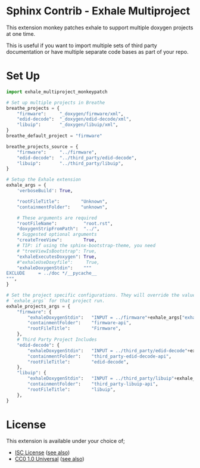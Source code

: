 # Sphinx Contrib - Exhale Multiproject

This extension monkey patches exhale to support multiple doxygen projects at
one time.

This is useful if you want to import multiple sets of third party documentation
or have multiple separate code bases as part of your repo.

# Set Up

```python
import exhale_multiproject_monkeypatch

# Set up multiple projects in Breathe
breathe_projects = {
    "firmware":     "_doxygen/firmware/xml",
    "edid-decode":  "_doxygen/edid-decode/xml",
    "libuip":       "_doxygen/libuip/xml",
}
breathe_default_project = "firmware"

breathe_projects_source = {
    "firmware":     "../firmware",
    "edid-decode":  "../third_party/edid-decode",
    "libuip":       "../third_party/libuip",
}

# Setup the Exhale extension
exhale_args = {
    'verboseBuild': True,

    "rootFileTitle":        "Unknown",
    "containmentFolder":    "unknown",

    # These arguments are required
    "rootFileName":          "root.rst",
    "doxygenStripFromPath":  "../",
    # Suggested optional arguments
    "createTreeView":        True,
    # TIP: if using the sphinx-bootstrap-theme, you need
    # "treeViewIsBootstrap": True,
    "exhaleExecutesDoxygen": True,
    #"exhaleUseDoxyfile":     True,
    "exhaleDoxygenStdin":    """
EXCLUDE     = ../doc */__pycache__
""",
}

# Set the project specific configurations. They will override the values in
# `exhale_args` for that project run.
exhale_projects_args = {
    "firmware": {
        "exhaleDoxygenStdin":   "INPUT = ../firmware"+exhale_args["exhaleDoxygenStdin"],
        "containmentFolder":    "firmware-api",
        "rootFileTitle":        "Firmware",
    },
    # Third Party Project Includes
    "edid-decode": {
        "exhaleDoxygenStdin":   "INPUT = ../third_party/edid-decode"+exhale_args["exhaleDoxygenStdin"],
        "containmentFolder":    "third_party-edid-decode-api",
        "rootFileTitle":        "edid-decode",
    },
    "libuip": {
        "exhaleDoxygenStdin":   "INPUT = ../third_party/libuip"+exhale_args["exhaleDoxygenStdin"],
        "containmentFolder":    "third_party-libuip-api",
        "rootFileTitle":        "libuip",
    },
}
```

# License

This extension is available under your choice of;

 * [ISC License](COPYING) ([see also](https://creativecommons.org/publicdomain/zero/1.0/legalcode))
 * [CC0 1.0 Universal](COPYING.alt.md) ([see also](https://creativecommons.org/publicdomain/zero/1.0/legalcode))
